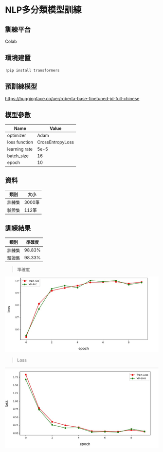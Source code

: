 # NLP多分類模型訓練

## 訓練平台

Colab

## 環境建置

`!pip install transformers`

## 預訓練模型

https://huggingface.co/uer/roberta-base-finetuned-jd-full-chinese

## 模型參數

| Name | Value |
| --- | --- |
| optimizer | Adam |
| loss function | CrossEntropyLoss |
| learning rate | 5e-5 |
| batch_size | 16 |
| epoch | 10 |

## 資料

| 類別 | 大小 |
| - | - |
| 訓練集 | 3000筆 |
| 驗證集 | 112筆 |

## 訓練結果

| 類別 | 準確度 |
| - | - |
| 訓練集 | 98.83% |
| 驗證集 | 98.33% |


> 準確度

![準確度](plot/acc.jpg)

>Loss

![loss](/plot/loss.jpg)